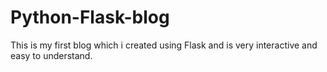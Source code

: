 # Python-Flask-blog
This is my first blog which i created using Flask and is very interactive and easy to understand.
